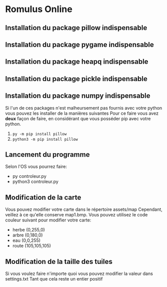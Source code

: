 # Romulus Online

## Installation du package pillow indispensable
## Installation du package pygame indispensable
## Installation du package heapq  indispensable
## Installation du package pickle indispensable
## Installation du package numpy  indispensable

Si l'un de ces packages n'est malheursement pas fournis avec votre python vous pouvez les installer de la manières suivantes
Pour ce faire vous avez **deux** façon de faire, en considérant que vous posséder pip avec votre python.

1. `py -m pip install pillow`
2. `python3 -m pip install pillow`

## Lancement du programme
Selon l'OS vous pourrez faire:
- py controleur.py
- python3 controleur.py

## Modification de la carte
Vous pouvez modifier votre carte dans le répertoire assets/map
Cependant, veillez à ce qu'elle conserve map1.bmp. Vous pouvez utilisez le code couleur suivant pour modifier votre carte:
- herbe (0,255,0)
- arbre (0,180,0)
- eau   (0,0,255)
- route (105,105,105)

## Modification de la taille des tuiles
Si vous voulez faire n'importe quoi vous pouvez modifier la valeur dans settings.txt
Tant que cela reste un entier positif